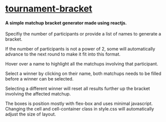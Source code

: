 # [tournament-bracket](https://seegg.github.io/tournament-bracket)

#### A simple matchup bracket generator made using reactjs.

Specifiy the number of participants or provide a list of names to generate a bracket.

If the number of participants is not a power of 2, some will automatically advance to the next round to make it fit into this format.

Hover over a name to highlight all the matchups involving that participant.

Select a winner by clicking on their name, both matchups needs to be filled before a winner can be selected.

Selecting a different winner will reset all results further up the bracket involving the affected matchup.

The boxes is position mostly with flex-box and uses minimal javascript. Changing the cell and cell-container class in style.css will automatically adjust the size of layout.
